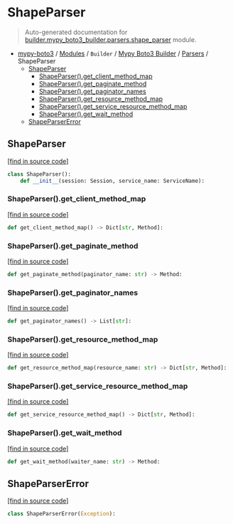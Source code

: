 # ShapeParser

> Auto-generated documentation for [builder.mypy_boto3_builder.parsers.shape_parser](https://github.com/vemel/mypy_boto3/blob/master/builder/mypy_boto3_builder/parsers/shape_parser.py) module.

- [mypy-boto3](../../../README.md#mypy_boto3) / [Modules](../../../MODULES.md#mypy-boto3-modules) / `Builder` / [Mypy Boto3 Builder](../index.md#mypy-boto3-builder) / [Parsers](index.md#parsers) / ShapeParser
    - [ShapeParser](#shapeparser)
        - [ShapeParser().get_client_method_map](#shapeparserget_client_method_map)
        - [ShapeParser().get_paginate_method](#shapeparserget_paginate_method)
        - [ShapeParser().get_paginator_names](#shapeparserget_paginator_names)
        - [ShapeParser().get_resource_method_map](#shapeparserget_resource_method_map)
        - [ShapeParser().get_service_resource_method_map](#shapeparserget_service_resource_method_map)
        - [ShapeParser().get_wait_method](#shapeparserget_wait_method)
    - [ShapeParserError](#shapeparsererror)

## ShapeParser

[[find in source code]](https://github.com/vemel/mypy_boto3/blob/master/builder/mypy_boto3_builder/parsers/shape_parser.py#L40)

```python
class ShapeParser():
    def __init__(session: Session, service_name: ServiceName):
```

### ShapeParser().get_client_method_map

[[find in source code]](https://github.com/vemel/mypy_boto3/blob/master/builder/mypy_boto3_builder/parsers/shape_parser.py#L199)

```python
def get_client_method_map() -> Dict[str, Method]:
```

### ShapeParser().get_paginate_method

[[find in source code]](https://github.com/vemel/mypy_boto3/blob/master/builder/mypy_boto3_builder/parsers/shape_parser.py#L295)

```python
def get_paginate_method(paginator_name: str) -> Method:
```

### ShapeParser().get_paginator_names

[[find in source code]](https://github.com/vemel/mypy_boto3/blob/master/builder/mypy_boto3_builder/parsers/shape_parser.py#L170)

```python
def get_paginator_names() -> List[str]:
```

### ShapeParser().get_resource_method_map

[[find in source code]](https://github.com/vemel/mypy_boto3/blob/master/builder/mypy_boto3_builder/parsers/shape_parser.py#L348)

```python
def get_resource_method_map(resource_name: str) -> Dict[str, Method]:
```

### ShapeParser().get_service_resource_method_map

[[find in source code]](https://github.com/vemel/mypy_boto3/blob/master/builder/mypy_boto3_builder/parsers/shape_parser.py#L337)

```python
def get_service_resource_method_map() -> Dict[str, Method]:
```

### ShapeParser().get_wait_method

[[find in source code]](https://github.com/vemel/mypy_boto3/blob/master/builder/mypy_boto3_builder/parsers/shape_parser.py#L324)

```python
def get_wait_method(waiter_name: str) -> Method:
```

## ShapeParserError

[[find in source code]](https://github.com/vemel/mypy_boto3/blob/master/builder/mypy_boto3_builder/parsers/shape_parser.py#L36)

```python
class ShapeParserError(Exception):
```
